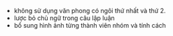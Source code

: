 
- không sử dụng văn phong có ngôi thứ nhất và thứ 2.
- lược bỏ chủ ngữ trong câu lập luận
- bổ sung hình ảnh từng thành viên nhóm và tính cách
